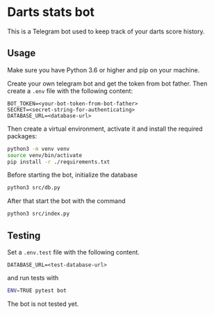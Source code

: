 # Darts stats bot

This is a Telegram bot used to keep track of your darts score history.

## Usage

Make sure you have Python 3.6 or higher and pip on your machine.

Create your own telegram bot and get the token from bot father. Then create a `.env` file with the following content:

```
BOT_TOKEN=<your-bot-token-from-bot-father>
SECRET=<secret-string-for-authenticating>
DATABASE_URL=<database-url>
```

Then create a virtual environment, activate it and install the required packages:

```bash
python3 -m venv venv
source venv/bin/activate
pip install -r ./requirements.txt
```

Before starting the bot, initialize the database

```bash
python3 src/db.py
```

After that start the bot with the command

```bash
python3 src/index.py
```

## Testing

Set a `.env.test` file with the following content.

```
DATABASE_URL=<test-database-url>
```

and run tests with

```bash
ENV=TRUE pytest bot
```

The bot is not tested yet.
